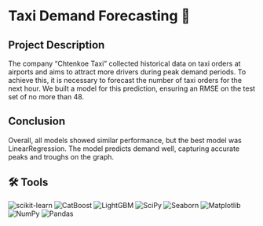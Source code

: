 # Taxi Demand Forecasting 🚕

## Project Description
The company “Chtenkoe Taxi” collected historical data on taxi orders at airports and aims to attract more drivers during peak demand periods. To achieve this, it is necessary to forecast the number of taxi orders for the next hour. We built a model for this prediction, ensuring an RMSE on the test set of no more than 48.

## Conclusion
Overall, all models showed similar performance, but the best model was LinearRegression. The model predicts demand well, capturing accurate peaks and troughs on the graph.

## 🛠 Tools
<i class="devicon-scikitlearn-plain"></i>
![scikit-learn](https://img.shields.io/badge/scikit--learn-%23F7931E.svg?style=for-the-badge&logo=scikit-learn&logoColor=white) 
![CatBoost](https://img.shields.io/badge/CatBoost-%232671E5.svg?style=for-the-badge&logo=catboost&logoColor=white)
![LightGBM](https://img.shields.io/badge/LightGBM-%2364B02E.svg?style=for-the-badge&logo=lightgbm&logoColor=white)
![SciPy](https://img.shields.io/badge/SciPy-%230C55A5.svg?style=for-the-badge&logo=scipy&logoColor=white)
![Seaborn](https://img.shields.io/badge/Seaborn-%230095D5.svg?style=for-the-badge&logo=seaborn&logoColor=white)
![Matplotlib](https://img.shields.io/badge/Matplotlib-%23ffffff.svg?style=for-the-badge&logo=matplotlib&logoColor=black)
![NumPy](https://img.shields.io/badge/numpy-%23013243.svg?style=for-the-badge&logo=numpy&logoColor=white)
![Pandas](https://img.shields.io/badge/pandas-%23150458.svg?style=for-the-badge&logo=pandas&logoColor=white)


